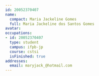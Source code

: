 ```yaml
---
id: 20052370407
name:
  compact: Maria Jackeline Gomes
  full: Maria Jackeline dos Santos Gomes
avatar:
occupations:
- id: 20052370407
  type: student
  campus: ifpb-jp
  course: cstsi
  isFinished: true
addresses:
  email: maryjack_@hotmail.com
---
```


